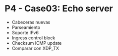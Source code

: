 # P4 - Case03: Echo server

*	Cabeceras nuevas
* 	Parseamiento
*	Soporte IPv6
*	Ingress control block 
*	Checksum ICMP update 
*	Comparar con XDP_TX
